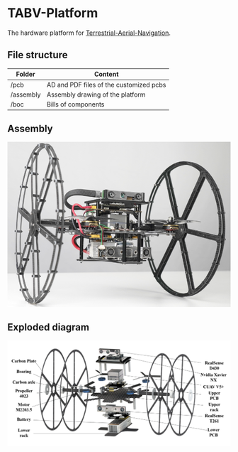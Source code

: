 # TABV-Platform
The hardware platform for [Terrestrial-Aerial-Navigation](https://github.com/ZJU-FAST-Lab/Terrestrial-Aerial-Navigation).

## File structure 

| Folder    | Content                                 |
| --------- | --------------------------------------- |
| /pcb      | AD and PDF files of the customized pcbs |
| /assembly | Assembly drawing of the platform        |
| /boc      | Bills of components                     |

## Assembly 

  <p align="center">
    <img src="figs/TIE_assembly.png" width="600"/>
  </p>


## Exploded diagram

<p align = "center">
<img src="figs/TIE_exploded.png" width = "1000"/>
</p>

